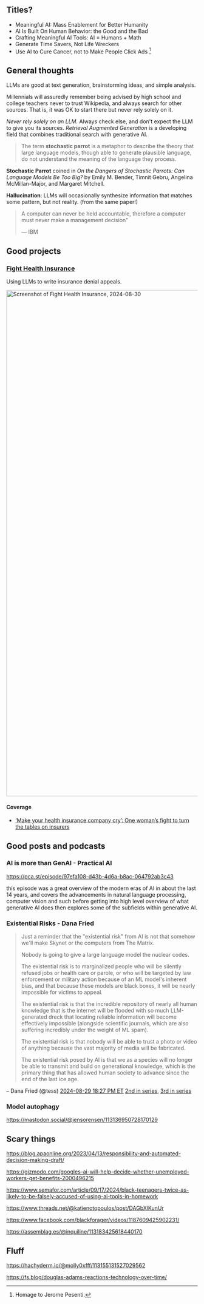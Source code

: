## Titles?

* Meaningful AI: Mass Enablement for Better Humanity
* AI Is Built On Human Behavior: the Good and the Bad
* Crafting Meaningful AI Tools: AI = Humans + Math
* Generate Time Savers, Not Life Wreckers
* Use AI to Cure Cancer, not to Make People Click Ads [^jerome]

[^jerome]: Homage to Jerome Pesenti.

## General thoughts

LLMs are good at text generation, brainstorming ideas, and simple analysis.

Millennials will assuredly remember being advised by high school and college teachers never to trust Wikipedia,
and always search for other sources.
That is, it was OK to start there but never rely solely on it.

_Never rely solely on an LLM._
Always check else, and don't expect the LLM to give you its sources.
_Retrieval Augmented Generation_ is a developing field that combines traditional search with generative AI.

<!-- 
  @misc{ enwiki:1241186708,
    author = "{Wikipedia contributors}",
    title = "Stochastic parrot --- {Wikipedia}{,} The Free Encyclopedia",
    year = "2024",
    url = "https://en.wikipedia.org/w/index.php?title=Stochastic_parrot&oldid=1241186708",
    note = "[Online; accessed 30-August-2024]"
  }
-->

> The term **stochastic parrot** is a metaphor to describe the theory that large language models, though able to generate plausible language, do not understand the meaning of the language they process.

**Stochastic Parrot** coined in _On the Dangers of Stochastic Parrots: Can Language Models Be Too Big?_ by Emily M. Bender, Timnit Gebru, Angelina McMillan-Major, and Margaret Mitchell.

**Hallucination**: LLMs will occasionally synthesize information that matches some pattern, but not reality. (from the same paper!)

> A computer can never be held accountable, therefore a computer must never make a management decision"
>
> — IBM 

## Good projects

### [Fight Health Insurance](https://fighthealthinsurance.com/)

Using LLMs to write insurance denial appeals.

<img width="1334" alt="Screenshot of Fight Health Insurance, 2024-08-30" src="https://github.com/user-attachments/assets/01887b3b-b558-49fd-970a-e1e5ec6faf11">

#### Coverage 

* [‘Make your health insurance company cry’: One woman’s fight to turn the tables on insurers ](https://sfstandard.com/2024/08/23/holden-karau-fight-health-insurance-appeal-claims-denials/)

## Good posts and podcasts

### AI is more than GenAI - Practical AI

https://pca.st/episode/97efa108-d43b-4d6a-b8ac-064792ab3c43

this episode was a great overview of the modern eras of AI
in about the last 14 years, and covers the advancements in
natural language processing, computer vision and such
before getting into high level overview of what generative AI does
then explores some of the subfields within generative AI.

### Existential Risks - Dana Fried

> Just a reminder that the "existential risk" from AI is not
> that somehow we'll make Skynet or the computers from The Matrix.
>
> Nobody is going to give a large language model the nuclear codes.
>
> The existential risk is to marginalized people who will be silently refused jobs or health care or parole,
> or who will be targeted by law enforcement or military action because of an ML model's inherent bias,
> and that because these models are black boxes, it will be nearly impossible for victims to appeal.
>
> The existential risk is that the incredible repository of nearly all human knowledge
> that is the internet will be flooded with so much LLM-generated dreck that locating reliable information
> will become effectively impossible (alongside scientific journals,
> which are also suffering incredibly under the weight of ML spam).
>
> The existential risk is that nobody will be able to trust a photo or video of anything
> because the vast majority of media will be fabricated.
>
> The existential risk posed by AI is that we as a species will no longer be able
> to transmit and build on generational knowledge,
> which is the primary thing that has allowed human society to advance since the end of the last ice age.

– Dana Fried (@tess)
[2024-08-29 18:27 PM ET](https://mastodon.social/@tess/113047665053440692)
[2nd in series](https://mastodon.social/@tess/113047677790105168),
[3rd in series](https://mastodon.social/@tess/113047693906163761)

### Model autophagy 

https://mastodon.social/@jensorensen/113136950728170129

## Scary things

https://blog.apaonline.org/2023/04/13/responsibility-and-automated-decision-making-draft/

https://gizmodo.com/googles-ai-will-help-decide-whether-unemployed-workers-get-benefits-2000496215

https://www.semafor.com/article/09/17/2024/black-teenagers-twice-as-likely-to-be-falsely-accused-of-using-ai-tools-in-homework

https://www.threads.net/@katienotopoulos/post/DAGbXlKunUr

https://www.facebook.com/blackforager/videos/1187609425902231/

https://assemblag.es/@inquiline/113183425618440170

## Fluff

https://hachyderm.io/@molly0xfff/113155131527029562

https://fs.blog/douglas-adams-reactions-technology-over-time/
